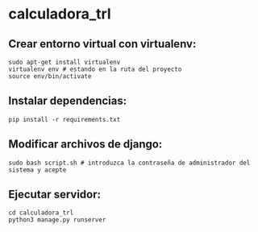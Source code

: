 # calculadora_trl

## Crear entorno virtual con virtualenv:
```
sudo apt-get install virtualenv
virtualenv env # estando en la ruta del proyecto
source env/bin/activate
```

## Instalar dependencias:
```
pip install -r requirements.txt
```

## Modificar archivos de django:
```
sudo bash script.sh # introduzca la contraseña de administrador del sistema y acepte
```

## Ejecutar servidor:
```
cd calculadora_trl
python3 manage.py runserver
```





